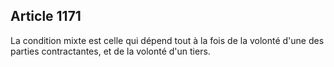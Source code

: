 Article 1171
----
La condition mixte est celle qui dépend tout à la fois de la volonté d'une des
parties contractantes, et de la volonté d'un tiers.
